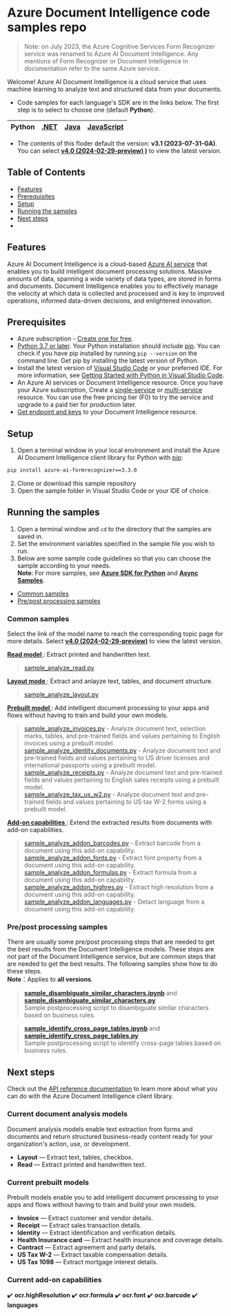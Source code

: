 # **Azure Document Intelligence code samples repo**

> Note: on July 2023, the Azure Cognitive Services Form Recognizer service was renamed to Azure AI Document Intelligence. Any mentions of Form Recognizer or Document Intelligence in documentation refer to the same Azure service.

Welcome! Azure AI Document Intelligence is a cloud service that uses machine learning to analyze text and structured data from your documents. 
- Code samples for each language's SDK are in the links below. The first step is to select to choose one (default **Python**).

|Python| [.NET](.NET(v4.0))|[Java](Java(v4.0))| [JavaScript](JavaScript(v4.0))|
| --- | --- | --- | --- |


- The contents of this floder default the version: **v3.1 (2023-07-31-GA)**.  
  You can select  **[v4.0 (2024-02-29-preview) )](../main)**  to view the latest version.

## Table of Contents
- [Features](#features)
- [Prerequisites](#prerequisites)
- [Setup](#setup)
- [Running the samples](#running-the-samples)
- [Next steps](#next-steps)
- 
## **Features**
Azure AI Document Intelligence is a cloud-based [Azure AI service](https://learn.microsoft.com/en-us/azure/ai-services/?view=doc-intel-3.1.0) that enables you to build intelligent document processing solutions. Massive amounts of data, spanning a wide variety of data types, are stored in forms and documents. Document Intelligence enables you to effectively manage the velocity at which data is collected and processed and is key to improved operations, informed data-driven decisions, and enlightened innovation.

## **Prerequisites**
* Azure subscription - [Create one for free](https://azure.microsoft.com/free/ai-services/).
* [Python 3.7 or later](https://www.python.org/). Your Python installation should include [pip](https://pip.pypa.io/en/stable/). You can check if you have pip installed by running `pip --version` on the command line. Get pip by installing the latest version of Python.
* Install the latest version of [Visual Studio Code](https://code.visualstudio.com/) or your preferred IDE. For more information, see [Getting Started with Python in Visual Studio Code](https://code.visualstudio.com/docs/python/python-tutorial).
* An Azure AI services or Document Intelligence resource. Once you have your Azure subscription, Create a [single-service](https://aka.ms/single-service) or [multi-service](https://aka.ms/multi-service) resource.
    You can use the free pricing tier (F0) to try the service and upgrade to a paid tier for production later.
* [Get endpoint and keys](https://learn.microsoft.com/en-us/azure/ai-services/document-intelligence/create-document-intelligence-resource?view=doc-intel-3.1.0#get-endpoint-url-and-keys) to your Document Intelligence resource.

## **Setup**

1. Open a terminal window in your local environment and install the Azure AI Document Intelligence client library for Python with [pip][pip]:

```bash
pip install azure-ai-formrecognizer==3.3.0
```

2. Clone or download this sample repository
3. Open the sample folder in Visual Studio Code or your IDE of choice.

## Running the samples
  
1. Open a terminal window and `cd` to the directory that the samples are saved in.
2. Set the environment variables specified in the sample file you wish to run.
3. Below are some sample code guidelines so that you can choose the sample according to your needs.  
**Note**: For more samples, see **[Azure SDK for Python](https://github.com/Azure/azure-sdk-for-python/tree/azure-ai-formrecognizer_3.3.0/sdk/formrecognizer/azure-ai-formrecognizer/samples)** and **[Async Samples](https://github.com/Azure/azure-sdk-for-python/tree/azure-ai-formrecognizer_3.3.0/sdk/formrecognizer/azure-ai-formrecognizer/samples/v3.2_and_later/async_samples)**.
- [Common samples](#common-samples)
- [Pre/post processing samples](#prepost-processing-samples)  
### **Common samples**
Select the link of the model name to reach the corresponding topic page for more details.  Select **[v4.0 (2024-02-29-preview)](../main)** to view the latest version.  

**[ Read model ](Python(v3.1)/Read_model)**: Extract printed and handwritten text.
> [sample_analyze_read.py](Python(v3.1)/Read_model/sample_analyze_read.py) 

 **[ Layout mode ](Python(v3.1)/Layout_model)**: Extract and anlayze text, tables, and document structure.
> [sample_analyze_layout.py](Python(v3.1)/Layout_model/sample_analyze_layout.py)  

 **[ Prebuilt model ](Python(v3.1)/Prebuilt_model)**: Add intelligent document processing to your apps and flows without having to train and build your own models.
>  [sample_analyze_invoices.py](Python(v3.1)/Prebuilt_model/sample_analyze_invoices.py)  - Analyze document text, selection marks, tables, and pre-trained fields and values pertaining to English invoices using a prebuilt model.  
>  [sample_analyze_identity_documents.py](Python(v3.1)/Prebuilt_model/sample_analyze_identity_documents.py)  - Analyze document text and pre-trained fields and values pertaining to US driver licenses and international passports using a prebuilt model.  
> [sample_analyze_receipts.py](Python(v3.1)/Prebuilt_model/sample_analyze_receipts.py) - Analyze document text and pre-trained fields and values pertaining to English sales receipts using a prebuilt model.  
>  [sample_analyze_tax_us_w2.py](Python(v3.1)/Prebuilt_model/sample_analyze_tax_us_w2.py)  - Analyze document text and pre-trained fields and values pertaining to US tax W-2 forms using a prebuilt model. 

**[ Add-on capabilities ](Python(v3.1)/Add-on_capabilities)**: Extend the extracted results from documents with add-on capabilities. 
>  [sample_analyze_addon_barcodes.py](Python(v3.1)/Add-on_capabilities/sample_analyze_addon_barcodes.py) - Extract barcode from a document using this add-on capability.  
>  [sample_analyze_addon_fonts.py](Python(v3.1)/Add-on_capabilities/sample_analyze_addon_fonts.py) - Extract font property from a document using this add-on capability.  
> [sample_analyze_addon_formulas.py](Python(v3.1)/Add-on_capabilities/sample_analyze_addon_formulas.py) - Extract formula from a document using this add-on capability.  
>  [sample_analyze_addon_highres.py](Python(v3.1)/Add-on_capabilities/sample_analyze_addon_highres.py) - Extract high resolution from a document using this add-on capability.  
> [sample_analyze_addon_languages.py](Python(v3.1)/Add-on_capabilities/sample_analyze_addon_languages.py) - Detact language from a document using this add-on capability.  

### **Pre/post processing samples**
There are usually some pre/post processing steps that are needed to get the best results from the Document Intelligence models. These steps are not part of the Document Intelligence service, but are common steps that are needed to get the best results. The following samples show how to do these steps.  
**Note**：Applies to **all versions**.    

>**[sample_disambiguate_similar_characters.ipynb](Python(v3.1)/Pre_or_post_processing_samples/sample_disambiguate_similar_characters.ipynb)** and **[sample_disambiguate_similar_characters.py](Python(v3.1)/Pre_or_post_processing_samples/sample_disambiguate_similar_characters.py)**  
Sample postprocessing script to disambiguate similar characters based on business rules.

> **[sample_identify_cross_page_tables.ipynb](Python(v3.1)/Pre_or_post_processing_samples/sample_identify_cross_page_tables.ipynb)** and **[sample_identify_cross_page_tables.py](Python(v3.1)/Pre_or_post_processing_samples/sample_identify_cross_page_tables.py)**  
Sample postprocessing script to identify cross-page tables based on business rules. 

## **Next steps**

Check out the [API reference documentation][python-di-ref-docs] to learn more about
what you can do with the Azure Document Intelligence client library.

  
[azure_identity]: https://github.com/Azure/azure-sdk-for-python/tree/main/sdk/identity/azure-identity

[pip]: https://pypi.org/project/pip/

[azure_identity_pip]: https://pypi.org/project/azure-identity/
[python-di-ref-docs]: https://aka.ms/azsdk/python/documentintelligence/docs
[get-endpoint-instructions]: https://github.com/Azure/azure-sdk-for-python/blob/main/sdk/documentintelligence/azure-ai-documentintelligence/README.md#get-the-endpoint
[get-key-instructions]: https://github.com/Azure/azure-sdk-for-python/blob/main/sdk/documentintelligence/azure-ai-documentintelligence/README.md#get-the-api-key 
[changelog]: https://github.com/Azure/azure-sdk-for-python/blob/main/sdk/documentintelligence/azure-ai-documentintelligence/CHANGELOG.md

### Current document analysis models

Document analysis models enable text extraction from forms and documents and return structured business-ready content ready for your organization's action, use, or development.

* **Layout** — Extract text, tables, checkbox.
* **Read** — Extract printed and handwritten text.


### Current prebuilt models

Prebuilt models enable you to add intelligent document processing to your apps and flows without having to train and build your own models.

* **Invoice** — Extract customer and vendor details.
* **Receipt** — Extract sales transaction details.
* **Identity** — Extract identification and verification details.
* **Health Insurance card** — Extract health insurance and coverage details.
* **Contract** — Extract agreement and party details.
* **US Tax W-2** — Extract taxable compensation details.
* **US Tax 1098** — Extract mortgage interest details.

### Current add-on capabilities

✔️ **ocr.highResolution** 
✔️ **ocr.formula**
✔️ **ocr.font**
✔️ **ocr.barcode**
✔️ **languages**

